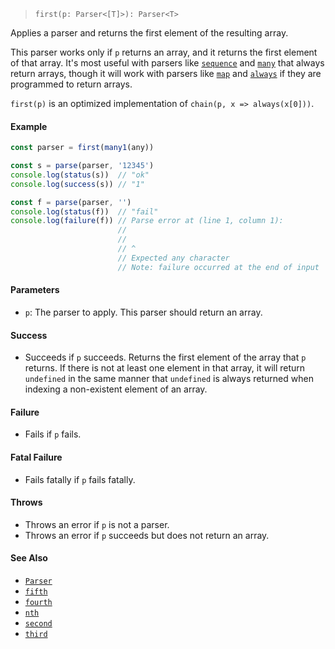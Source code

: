 <!--
 Copyright (c) 2020 Thomas J. Otterson
 
 This software is released under the MIT License.
 https://opensource.org/licenses/MIT
-->

> `first(p: Parser<[T]>): Parser<T>`

Applies a parser and returns the first element of the resulting array.

This parser works only if `p` returns an array, and it returns the first element of that array. It's most useful with parsers like [`sequence`](sequence.md) and [`many`](many.md) that always return arrays, though it will work with parsers like [`map`](map.md) and [`always`](always.md) if they are programmed to return arrays.

`first(p)` is an optimized implementation of `chain(p, x => always(x[0]))`.

#### Example

```javascript
const parser = first(many1(any))

const s = parse(parser, '12345')
console.log(status(s))  // "ok"
console.log(success(s)) // "1"

const f = parse(parser, '')
console.log(status(f))  // "fail"
console.log(failure(f)) // Parse error at (line 1, column 1):
                        //
                        // 
                        // ^
                        // Expected any character
                        // Note: failure occurred at the end of input
```

#### Parameters

* `p`: The parser to apply. This parser should return an array.

#### Success

* Succeeds if `p` succeeds. Returns the first element of the array that `p` returns. If there is not at least one element in that array, it will return `undefined` in the same manner that `undefined` is always returned when indexing a non-existent element of an array.

#### Failure

* Fails if `p` fails.

#### Fatal Failure

* Fails fatally if `p` fails fatally.

#### Throws

* Throws an error if `p` is not a parser.
* Throws an error if `p` succeeds but does not return an array.

#### See Also

* [`Parser`](../types/parser.md)
* [`fifth`](fifth.md)
* [`fourth`](fourth.md)
* [`nth`](nth.md)
* [`second`](second.md)
* [`third`](third.md)